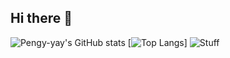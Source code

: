 ## Hi there 👋
![Pengy-yay's GitHub stats](https://github-readme-stats.vercel.app/api?username=Pengy-yay&show_icons=true&theme=algolia)
[![Top Langs](https://github-readme-stats.vercel.app/api/top-langs/?username=Pengy-yay&layout=donut&theme=algolia)]
![Stuff](https://streak-stats.demolab.com/?user=Pengy-yay&type=streak&theme=algolia)

<!--
**Pengy-yay/Pengy-yay** is a ✨ _special_ ✨ repository because its `README.md` (this file) appears on your GitHub profile.

Here are some ideas to get you started:

- 🔭 I’m currently working on ...
- 🌱 I’m currently learning ...
- 👯 I’m looking to collaborate on ...
- 🤔 I’m looking for help with ...
- 💬 Ask me about ...
- 📫 How to reach me: ...
- 😄 Pronouns: ...
- ⚡ Fun fact: ...
-->
